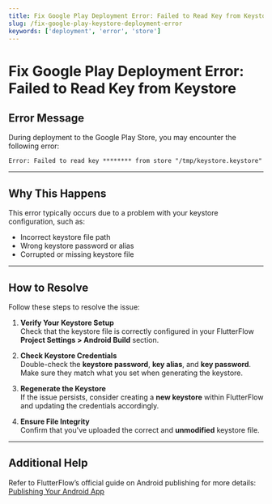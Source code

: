 ```yaml
---
title: Fix Google Play Deployment Error: Failed to Read Key from Keystore
slug: /fix-google-play-keystore-deployment-error
keywords: ['deployment', 'error', 'store']
---
```


# Fix Google Play Deployment Error: Failed to Read Key from Keystore

## Error Message

During deployment to the Google Play Store, you may encounter the following error:

```text
Error: Failed to read key ******** from store "/tmp/keystore.keystore"
```


---

## Why This Happens

This error typically occurs due to a problem with your keystore configuration, such as:

- Incorrect keystore file path
- Wrong keystore password or alias
- Corrupted or missing keystore file

---

## How to Resolve

Follow these steps to resolve the issue:

1. **Verify Your Keystore Setup**  
   Check that the keystore file is correctly configured in your FlutterFlow **Project Settings > Android Build** section.

2. **Check Keystore Credentials**  
   Double-check the **keystore password**, **key alias**, and **key password**. Make sure they match what you set when generating the keystore.

3. **Regenerate the Keystore**  
   If the issue persists, consider creating a **new keystore** within FlutterFlow and updating the credentials accordingly.

4. **Ensure File Integrity**  
   Confirm that you've uploaded the correct and **unmodified** keystore file.

---

## Additional Help

Refer to FlutterFlow’s official guide on Android publishing for more details:  
[Publishing Your Android App](https://docs.flutterflow.io)

